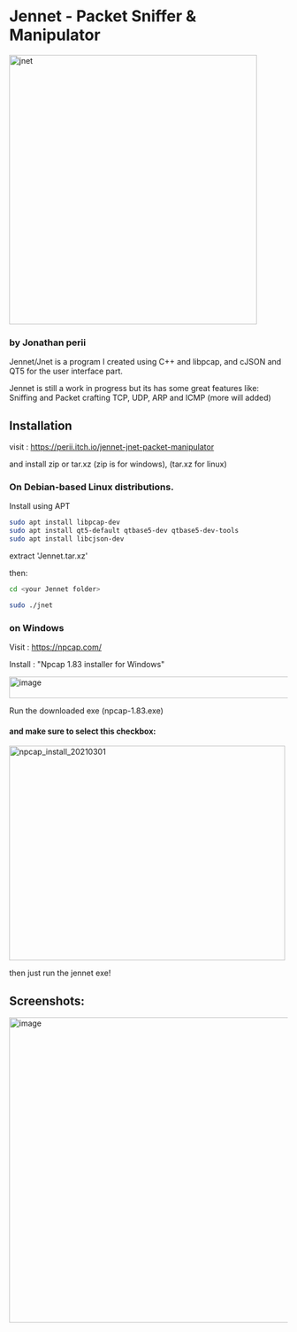 # Jennet - Packet Sniffer & Manipulator

<img width="448" height="487" alt="jnet" src="https://github.com/user-attachments/assets/163f7ca1-fe3c-46c3-a1be-a8b69323042a" />

### by Jonathan perii

Jennet/Jnet is a program I created using C++ and libpcap, and cJSON and QT5 for the user interface part.

Jennet is still a work in progress but its has some great features like:
Sniffing and Packet crafting TCP, UDP, ARP and ICMP (more will added)


## Installation
visit : https://perii.itch.io/jennet-jnet-packet-manipulator

and install zip or tar.xz (zip is for windows), (tar.xz for linux)
### On Debian-based Linux distributions.

Install using APT

```bash
sudo apt install libpcap-dev
sudo apt install qt5-default qtbase5-dev qtbase5-dev-tools
sudo apt install libcjson-dev
```
extract 'Jennet.tar.xz'

then:

```bash
cd <your Jennet folder>
```
```bash
sudo ./jnet
```
### on Windows
Visit : https://npcap.com/

Install : "Npcap 1.83 installer for Windows"

<img width="731" height="39" alt="image" src="https://github.com/user-attachments/assets/18b78c09-e0e8-4caf-98ae-6e7a8d9cd7c2" />

Run the downloaded exe (npcap-1.83.exe)

#### and make sure to select this checkbox:
<img width="499" height="388" alt="npcap_install_20210301" src="https://github.com/user-attachments/assets/72cd62b9-1940-43f6-abde-f58d9fd0ebdc" />

then just run the jennet exe!

## Screenshots:
<img width="1316" height="552" alt="image" src="https://github.com/user-attachments/assets/e230e378-842c-4404-8cd0-5c29630e9651" />

